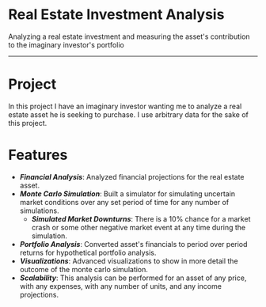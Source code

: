 # Real Estate Investment Analysis
Analyzing a real estate investment and measuring the asset's contribution to the imaginary investor's portfolio

***

# Project

In this project I have an imaginary investor wanting me to analyze a real estate asset he is seeking to purchase. I use arbitrary data for the sake of this project.

# Features

* **_Financial Analysis_**: Analyzed financial projections for the real estate asset.
* **_Monte Carlo Simulation_**: Built a simulator for simulating uncertain market conditions over any set period of time for any number of simulations.
  - **_Simulated Market Downturns_**: There is a 10% chance for a market crash or some other negative market event at any time during the simulation.
* **_Portfolio Analysis_**: Converted asset's financials to period over period returns for hypothetical portfolio analysis.
* **_Visualizations_**: Advanced visualizations to show in more detail the outcome of the monte carlo simulation.
* **_Scalability_**: This analysis can be performed for an asset of any price, with any expenses, with any number of units, and any income projections.
